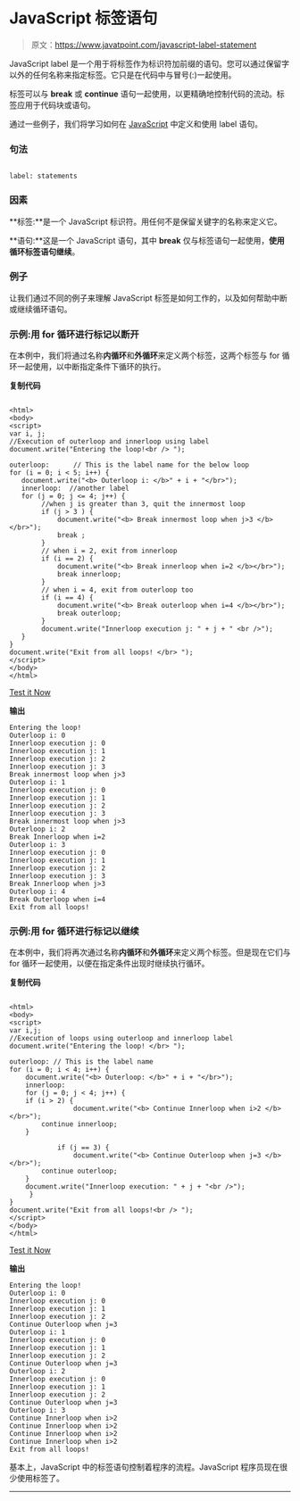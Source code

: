 # JavaScript 标签语句

> 原文：<https://www.javatpoint.com/javascript-label-statement>

JavaScript label 是一个用于将标签作为标识符加前缀的语句。您可以通过保留字以外的任何名称来指定标签。它只是在代码中与冒号(:)一起使用。

标签可以与 **break** 或 **continue** 语句一起使用，以更精确地控制代码的流动。标签应用于代码块或语句。

通过一些例子，我们将学习如何在 [JavaScript](https://www.javatpoint.com/javascript-tutorial) 中定义和使用 label 语句。

### 句法

```

label: statements

```

### 因素

**标签:**是一个 JavaScript 标识符。用任何不是保留关键字的名称来定义它。

**语句:**这是一个 JavaScript 语句，其中 **break** 仅与标签语句一起使用，**使用循环标签语句继续**。

### 例子

让我们通过不同的例子来理解 JavaScript 标签是如何工作的，以及如何帮助中断或继续循环语句。

### 示例:用 for 循环进行标记以断开

在本例中，我们将通过名称**内循环**和**外循环**来定义两个标签，这两个标签与 for 循环一起使用，以中断指定条件下循环的执行。

**复制代码**

```

<html>
<body>
<script>
var i, j;
//Execution of outerloop and innerloop using label
document.write("Entering the loop!<br /> ");

outerloop:      // This is the label name for the below loop
for (i = 0; i < 5; i++) {
   document.write("<b> Outerloop i: </b>" + i + "</br>");
   innerloop:  //another label
   for (j = 0; j <= 4; j++) {
        //when j is greater than 3, quit the innermost loop
        if (j > 3 ) {
        	document.write("<b> Break innermost loop when j>3 </b></br>");
            break ;  
        }
        // when i = 2, exit from innerloop
        if (i == 2) {
            document.write("<b> Break innerloop when i=2 </b></br>");
            break innerloop; 
        }
        // when i = 4, exit from outerloop too
        if (i == 4) {
            document.write("<b> Break outerloop when i=4 </b></br>");
            break outerloop; 
        }
        document.write("Innerloop execution j: " + j + " <br />");
   }
}
document.write("Exit from all loops! </br> ");
</script>
</body>
</html>

```

[Test it Now](https://www.javatpoint.com/oprweb/test.jsp?filename=javascript-label-statement1)

**输出**

```
Entering the loop!
Outerloop i: 0
Innerloop execution j: 0
Innerloop execution j: 1
Innerloop execution j: 2
Innerloop execution j: 3
Break innermost loop when j>3
Outerloop i: 1
Innerloop execution j: 0
Innerloop execution j: 1
Innerloop execution j: 2
Innerloop execution j: 3
Break innermost loop when j>3
Outerloop i: 2
Break Innerloop when i=2
Outerloop i: 3
Innerloop execution j: 0
Innerloop execution j: 1
Innerloop execution j: 2
Innerloop execution j: 3
Break Innerloop when j>3
Outerloop i: 4
Break Outerloop when i=4
Exit from all loops!

```

### 示例:用 for 循环进行标记以继续

在本例中，我们将再次通过名称**内循环**和**外循环**来定义两个标签。但是现在它们与 for 循环一起使用，以便在指定条件出现时继续执行循环。

**复制代码**

```

<html>
<body>
<script>
var i,j;
//Execution of loops using outerloop and innerloop label
document.write("Entering the loop! </br> ");

outerloop: // This is the label name
for (i = 0; i < 4; i++) {
    document.write("<b> Outerloop: </b>" + i + "</br>");
    innerloop:
    for (j = 0; j < 4; j++) {
	if (i > 2) {
        	    document.write("<b> Continue Innerloop when i>2 </b></br>");
	    continue innerloop;
	}

            if (j == 3) {
                document.write("<b> Continue Outerloop when j=3 </b></br>");
	    continue outerloop;
	}
	document.write("Innerloop execution: " + j + "<br />");
     }
}
document.write("Exit from all loops!<br /> ");
</script>
</body>
</html>

```

[Test it Now](https://www.javatpoint.com/oprweb/test.jsp?filename=javascript-label-statement2)

**输出**

```
Entering the loop!
Outerloop i: 0
Innerloop execution j: 0
Innerloop execution j: 1
Innerloop execution j: 2
Continue Outerloop when j=3
Outerloop i: 1
Innerloop execution j: 0
Innerloop execution j: 1
Innerloop execution j: 2
Continue Outerloop when j=3
Outerloop i: 2
Innerloop execution j: 0
Innerloop execution j: 1
Innerloop execution j: 2
Continue Outerloop when j=3
Outerloop i: 3
Continue Innerloop when i>2
Continue Innerloop when i>2
Continue Innerloop when i>2
Continue Innerloop when i>2
Exit from all loops!

```

基本上，JavaScript 中的标签语句控制着程序的流程。JavaScript 程序员现在很少使用标签了。

* * *